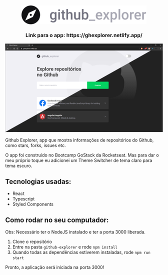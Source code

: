 <p align="center">
  <img width=400px src="src/assets/logo.svg"/>
</p>

<h3 align="center">Link para o app: https://ghexplorer.netlify.app/ </h3>

<p align="center">
  <img width=800px src="assets/ghexplorer.png"/>
</p>
Github Explorer, app que mostra informações de repositórios do Github, como stars, forks, issues etc.

O app foi construído no Bootcamp GoStack da Rocketseat. Mas para dar o meu próprio toque eu adicionei um Theme Switcher de tema claro para tema escuro.

## Tecnologias usadas:

- React
- Typescript
- Styled Components

## Como rodar no seu computador:
Obs: Necessário ter o NodeJS instalado e ter a porta 3000 liberada.

1. Clone o repositório
2. Entre na pasta ```github-explorer``` e rode ```npm install```
3. Quando todas as dependências estiverem instaladas, rode ```npm run start```

Pronto, a aplicação será iniciada na porta 3000!

